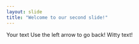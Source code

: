 ```yaml
---
layout: slide
title: "Welcome to our second slide!"
---
```

Your text
Use the left arrow to go back!
Witty text!
